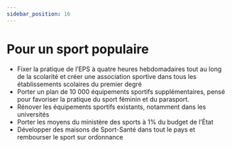 ```yaml
---
sidebar_position: 16
---
```


# Pour un sport populaire

- Fixer la pratique de l’EPS à quatre heures hebdomadaires tout au long de la scolarité et créer une association sportive dans tous les établissements scolaires du premier degré
- Porter un plan de 10 000 équipements sportifs supplémentaires, pensé pour favoriser la pratique du sport féminin et du parasport.
- Rénover les équipements sportifs existants, notamment dans les universités
- Porter les moyens du ministère des sports à 1% du budget de l’État
- Développer des maisons de Sport-Santé dans tout le pays et rembourser le sport sur ordonnance
